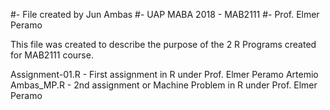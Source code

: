 #- File created by Jun Ambas
#- UAP MABA 2018 - MAB2111
#- Prof. Elmer Peramo

This file was created to describe the purpose of the 2 R Programs created for MAB2111 course.

Assignment-01.R - First assignment in R under Prof. Elmer Peramo
Artemio Ambas_MP.R - 2nd assignment or Machine Problem in R under Prof. Elmer Peramo
